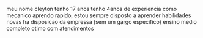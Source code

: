 meu nome cleyton
tenho 17 anos
tenho 4anos de experiencia como mecanico 
aprendo rapido, estou sempre disposto a aprender habilidades novas 
ha disposicao da empressa (sem um gargo especifico) 
ensino medio completo 
otimo com atendimentos
